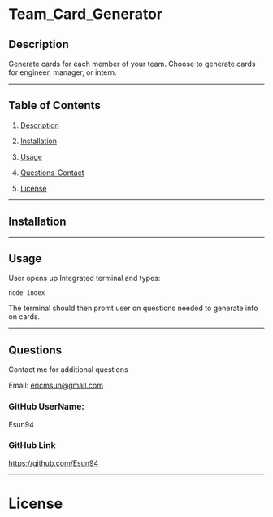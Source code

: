 # Team_Card_Generator

## Description

Generate cards for each member of your team. Choose to generate cards for engineer, manager, or intern.


----

## Table of Contents

1. [Description](#description)

2. [Installation](#installation)

3. [Usage](#usage)

4. [Questions-Contact](#questions)

5. [License](#license)

----

## Installation




----

## Usage
User opens up Integrated terminal and types:

    node index

The terminal should then promt user on questions needed to generate info on cards.

----

## Questions

Contact me for additional questions

Email: ericmsun@gmail.com

### GitHub UserName:

Esun94

### GitHub Link

https://github.com/Esun94

----

# License
